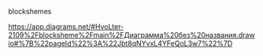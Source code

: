 blockshemes


https://app.diagrams.net/#HvoLter-2109%2Fblocksheme%2Fmain%2FДиаграмма%20без%20названия.drawio#%7B%22pageId%22%3A%22Jbt8qNYvxL4YFeQoL3w7%22%7D
